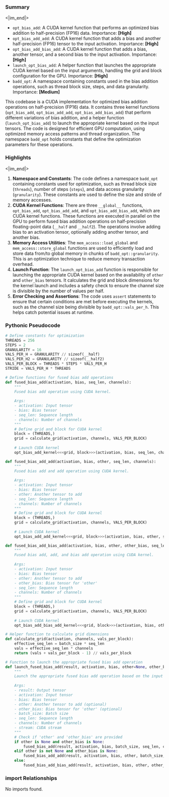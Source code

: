 

### Summary

<|im_end|>

* `opt_bias_add`: A CUDA kernel function that performs an optimized bias addition to half-precision (FP16) data. Importance: **[High]**
* `opt_bias_add_add`: A CUDA kernel function that adds a bias and another half-precision (FP16) tensor to the input activation. Importance: **[High]**
* `opt_bias_add_bias_add`: A CUDA kernel function that adds a bias, another tensor, and a second bias to the input activation. Importance: **[High]**
* `launch_opt_bias_add`: A helper function that launches the appropriate CUDA kernel based on the input arguments, handling the grid and block configuration for the GPU. Importance: **[High]**
* `badd_opt`: A namespace containing constants used in the bias addition operations, such as thread block size, steps, and data granularity. Importance: **[Medium]** 

This codebase is a CUDA implementation for optimized bias addition operations on half-precision (FP16) data. It contains three kernel functions (`opt_bias_add`, `opt_bias_add_add`, `opt_bias_add_bias_add`) that perform different variations of bias addition, and a helper function (`launch_opt_bias_add`) to launch the appropriate kernel based on the input tensors. The code is designed for efficient GPU computation, using optimized memory access patterns and thread organization. The namespace `badd_opt` holds constants that define the optimization parameters for these operations.

### Highlights

<|im_end|>

1. **Namespace and Constants**: The code defines a namespace `badd_opt` containing constants used for optimization, such as thread block size (`threads`), number of steps (`steps`), and data access granularity (`granularity`). These constants are used to define the size and stride of memory accesses.
2. **CUDA Kernel Functions**: There are three `__global__` functions, `opt_bias_add`, `opt_bias_add_add`, and `opt_bias_add_bias_add`, which are CUDA kernel functions. These functions are executed in parallel on the GPU to perform fused bias addition operations on half-precision floating-point data (`__half` and `__half2`). The operations involve adding bias to an activation tensor, optionally adding another tensor, and another bias.
3. **Memory Access Utilities**: The `mem_access::load_global` and `mem_access::store_global` functions are used to efficiently load and store data from/to global memory in chunks of `badd_opt::granularity`. This is an optimization technique to reduce memory transaction overhead.
4. **Launch Function**: The `launch_opt_bias_add` function is responsible for launching the appropriate CUDA kernel based on the availability of `other` and `other_bias` tensors. It calculates the grid and block dimensions for the kernel launch and includes a safety check to ensure the channel size is divisible by the number of values per half.
5. **Error Checking and Assertions**: The code uses `assert` statements to ensure that certain conditions are met before executing the kernels, such as the channel size being divisible by `badd_opt::vals_per_h`. This helps catch potential issues at runtime.

### Pythonic Pseudocode

```python
# Define constants for optimization
THREADS = 256
STEPS = 2
GRANULARITY = 16
VALS_PER_H = GRANULARITY // sizeof(__half)
VALS_PER_H2 = GRANULARITY // sizeof(__half2)
VALS_PER_BLOCK = THREADS * STEPS * VALS_PER_H
STRIDE = VALS_PER_H * THREADS

# Define functions for fused bias add operations
def fused_bias_add(activation, bias, seq_len, channels):
    """
    Fused bias add operation using CUDA kernel.
    
    Args:
    - activation: Input tensor
    - bias: Bias tensor
    - seq_len: Sequence length
    - channels: Number of channels
    """
    # Define grid and block for CUDA kernel
    block = (THREADS,)
    grid = calculate_grid(activation, channels, VALS_PER_BLOCK)
    
    # Launch CUDA kernel
    opt_bias_add_kernel<<<grid, block>>>(activation, bias, seq_len, channels)

def fused_bias_add_add(activation, bias, other, seq_len, channels):
    """
    Fused bias add and add operation using CUDA kernel.
    
    Args:
    - activation: Input tensor
    - bias: Bias tensor
    - other: Another tensor to add
    - seq_len: Sequence length
    - channels: Number of channels
    """
    # Define grid and block for CUDA kernel
    block = (THREADS,)
    grid = calculate_grid(activation, channels, VALS_PER_BLOCK)
    
    # Launch CUDA kernel
    opt_bias_add_add_kernel<<<grid, block>>>(activation, bias, other, seq_len, channels)

def fused_bias_add_bias_add(activation, bias, other, other_bias, seq_len, channels):
    """
    Fused bias add, add, and bias add operation using CUDA kernel.
    
    Args:
    - activation: Input tensor
    - bias: Bias tensor
    - other: Another tensor to add
    - other_bias: Bias tensor for 'other'
    - seq_len: Sequence length
    - channels: Number of channels
    """
    # Define grid and block for CUDA kernel
    block = (THREADS,)
    grid = calculate_grid(activation, channels, VALS_PER_BLOCK)
    
    # Launch CUDA kernel
    opt_bias_add_bias_add_kernel<<<grid, block>>>(activation, bias, other, other_bias, seq_len, channels)

# Helper function to calculate grid dimensions
def calculate_grid(activation, channels, vals_per_block):
    effective_seq_len = batch_size * seq_len
    vals = effective_seq_len * channels
    return (vals + vals_per_block - 1) // vals_per_block

# Function to launch the appropriate fused bias add operation
def launch_fused_bias_add(result, activation, bias, other=None, other_bias=None, batch_size, seq_len, channels, stream):
    """
    Launch the appropriate fused bias add operation based on the input tensors.
    
    Args:
    - result: Output tensor
    - activation: Input tensor
    - bias: Bias tensor
    - other: Another tensor to add (optional)
    - other_bias: Bias tensor for 'other' (optional)
    - batch_size: Batch size
    - seq_len: Sequence length
    - channels: Number of channels
    - stream: CUDA stream
    """
    # Check if 'other' and 'other_bias' are provided
    if other is None and other_bias is None:
        fused_bias_add(result, activation, bias, batch_size, seq_len, channels, stream)
    elif other is not None and other_bias is None:
        fused_bias_add_add(result, activation, bias, other, batch_size, seq_len, channels, stream)
    else:
        fused_bias_add_bias_add(result, activation, bias, other, other_bias, batch_size, seq_len, channels, stream)
```


### import Relationships

No imports found.